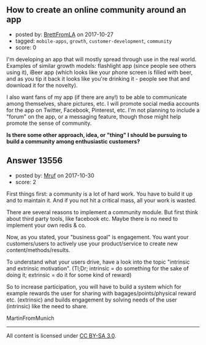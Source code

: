 ## How to create an online community around an app

- posted by: [BrettFromLA](https://stackexchange.com/users/2813127/brettfromla) on 2017-10-27
- tagged: `mobile-apps`, `growth`, `customer-development`, `community`
- score: 0

I'm developing an app that will mostly spread through use in the real world. Examples of similar growth models: flashlight app (since people see others using it), iBeer app (which looks like your phone screen is filled with beer, and as you tip it back it looks like you're drinking it - people see that and download it for the novelty).

I also want fans of my app (if there are any!) to be able to communicate among themselves, share pictures, etc.  I will promote social media accounts for the app on Twitter, Facebook, Pinterest, etc.  I'm not planning to include a "forum" on the app, or a messaging feature, though those might help promote the sense of community.

**Is there some other approach, idea, or "thing" I should be pursuing to build a community among enthusiastic customers?**


## Answer 13556

- posted by: [Mruf](https://stackexchange.com/users/3246202/mruf) on 2017-10-30
- score: 2

First things first: a community is a lot of hard work. You have to build it up and to maintain it. And if you not hit a critical mass, all your work is wasted.

There are several reasons to implement a community module. But first think about third party tools, like facebook etc. Maybe there is no need to implement your own redis & co.

Now, as you stated, your "business goal" is engagement. You want your customers/users to actively use your product/service to create new content/methods/results.

To understand what your users drive, have a look into the topic "intrinsic and extrinsic motivation". (Tl;Dr; intrinsic = do something for the sake of doing it; extrinsic = do it for some kind of reward)

So to increase participation, you will have to build a system which for example rewards the user for sharing with bagages/points/physical reward etc. (extrinsic) and builds engagement by solving needs of the user (intrinsic) like the need to share.

MartinFromMunich



---

All content is licensed under [CC BY-SA 3.0](https://creativecommons.org/licenses/by-sa/3.0/).
